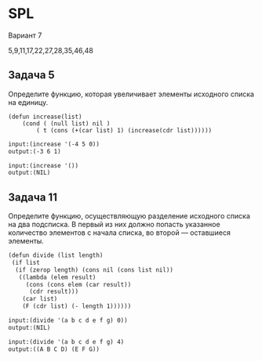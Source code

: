 # SPL
Вариант 7 

5,9,11,17,22,27,28,35,46,48

Задача 5
------
Определите функцию, которая увеличивает элементы исходного списка на единицу.

```list
(defun increase(list)
	(cond ( (null list) nil )
		( t (cons (+(car list) 1) (increase(cdr list))))))
```
```diff
input:(increase '(-4 5 0))
output:(-3 6 1) 
```
```diff
input:(increase '())
output:(NIL) 
```
Задача 11
----------
Определите функцию, осуществляющую разделение исходного списка на два
подсписка. В первый из них должно попасть указанное количество элементов
с начала списка, во второй — оставшиеся элементы.

```diff
(defun divide (list length)
 (if list
  (if (zerop length) (cons nil (cons list nil))
   ((lambda (elem result)
     (cons (cons elem (car result))
      (cdr result)))
    (car list)
    (F (cdr list) (- length 1))))))
```
```diff
input:(divide '(a b c d e f g) 0))
output:(NIL) 
```
```diff
input:(divide '(a b c d e f g) 4)
output:((A B C D) (E F G))
```
